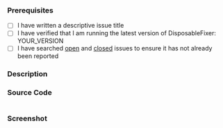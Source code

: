 ### Prerequisites

- [ ] I have written a descriptive issue title
- [ ] I have verified that I am running the latest version of DisposableFixer: YOUR_VERSION
- [ ] I have searched [open](https://github.com/BADF00D/DisposableFixer/issues) and [closed](https://github.com/BADF00D/DisposableFixer/issues?q=is%3Aissue+is%3Aclosed) issues to ensure it has not already been reported

### Description
<!-- A description of the bug or feature -->

### Source Code
<!-- sample code, failing test or link to a project that reproduces the behavior -->
```csharp

```

### Screenshot
<!-- sometimes a picture is worth a thousand words -->

<!-- Thanks for reporting the issue to DisposableFixer! -->